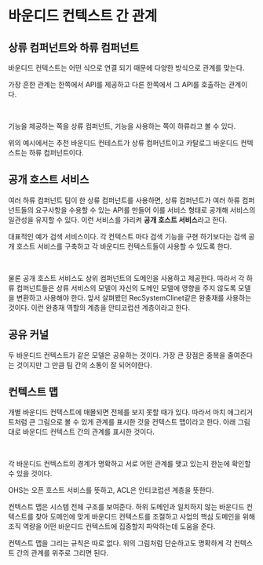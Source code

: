 # 바운디드 컨텍스트 간 관계

## 상류 컴퍼넌트와 하류 컴퍼넌트&#x20;

바운디드 컨텍스트는 어떤 식으로 연결 되기 때문에 다양한 방식으로 관계를 맞는다.&#x20;

가장 흔한 관계는 한쪽에서 API를 제공하고 다른 한쪽에서 그 API를 호출하는 관계이다.&#x20;

<figure><img src="../../../.gitbook/assets/스크린샷 2023-02-14 오후 5.58.07.png" alt=""><figcaption></figcaption></figure>

기능을 제공하는 쪽을 상류 컴퍼넌트, 기능을 사용하는 쪽이 하류라고 볼 수 있다.

위의 예시에서는 추천 바운디드 컨테스트가 상류 컴퍼넌트이고 카탈로그 바운디드 컨텍스트는 하류 컴퍼넌트이다.



## 공개 호스트 서비스&#x20;

여러 하류 컴퍼넌트 팀이 한 상류 컴퍼넌트를 사용하면, 상류 컴퍼넌트가 여러 하류 컴퍼넌트들의 요구사항을 수용할 수 있는 API를 만들어 이를 서비스 형태로 공개해 서비스의 일관성을 유지할 수 있다. 이런 서비스를 가리켜 **공개 호스트 서비스**라고 한다.

대표적인 예가 검색 서비스이다. 각 컨텍스트 마다 검색 기능을 구현 하기보다는 검색 공개 호스트 서비스를 구축하고 각 바운디드 컨텍스트들이 사용할 수 있도록 한다.&#x20;



<figure><img src="../../../.gitbook/assets/스크린샷 2023-02-14 오후 6.10.12.png" alt=""><figcaption></figcaption></figure>

물론 공개 호스트 서비스도 상위 컴퍼넌트의 도메인을 사용하고 제공한다. 따라서 각 하류 컴퍼넌트들은 상류 서비스의 모델이 자신의 도메인 모델에 영향을 주지 않도록 모델을 변환하고 사용해야 한다. 앞서 살펴봤던 RecSystemClinet같은 완충재를 사용하는 것이다. 이런 완충재 역할의 계층을 안티코럽션 계층이라고 한다.



## 공유 커널

두 바운디드 컨텍스트가 같은 모델은 공유하는 것이다. 가장 큰 장점은 중복을 줄여준다는 것이지만 그 만큼 팀 간의 소통이 잘 되어야한다.



## 컨텍스트 맵&#x20;

개별 바운디드 컨텍스트에 매몰되면 전체를 보지 못할 때가 있다. 따라서 마치 애그리거트처럼 큰 그림으로 볼 수 있게 관계를 표시한 것을 컨텍스트 맵이라고 한다. 아래 그림대로 바운디드 컨텍스트 간의 관계를 표시한 것이다.

<figure><img src="../../../.gitbook/assets/스크린샷 2023-02-14 오후 6.34.42.png" alt=""><figcaption></figcaption></figure>

각 바운디드 컨텍스트의 경계가 명확하고 서로 어떤 관계를 맺고 있는지 한눈에 확인할 수 있을 것이다.

OHS는 오픈 호스트 서비스를 뜻하고, ACL은 안티코럽션 계층을 뜻한다.&#x20;

컨텍스트 맵은 시스템 전체 구조를 보여준다. 하위 도메인과 일치하지 않는 바운디드 컨텍스트를 찾아 도메인에 맞게 바운디드 컨텍스트를 조절하고 사업의 핵심 도메인을 위해 조직 역량을 어떤 바운디드 컨텍스트에 집중할지 파악하는데 도움을 준다.&#x20;

컨텍스트 맵을 그리는 규칙은 따로 없다. 위의 그림처럼 단순하고도 명확하게 각 컨텍스트 간의 관계를 위주로 그리면 된다.
